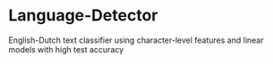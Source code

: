 # Language-Detector
English-Dutch text classifier using character-level features and linear models with high test accuracy
